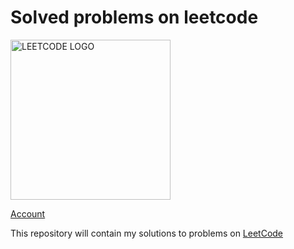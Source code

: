 # Solved problems on leetcode

<img src="https://upload.wikimedia.org/wikipedia/commons/1/19/LeetCode_logo_black.png" alt="LEETCODE LOGO" style="height:256px; width:256px;"/>

[Account](https://leetcode.com/korsakov_iyu/)

This repository will contain my solutions to problems on [LeetCode](https://leetcode.com/problemset/all/)